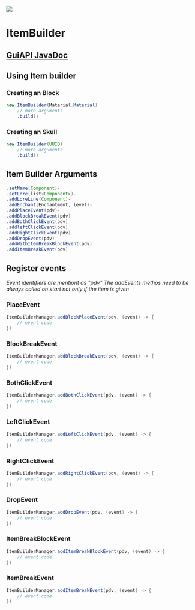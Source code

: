 [![](https://maven.gaminglounge.me/api/badge/latest/gaminglounge/me/gaminglounge/item-builder?color=40c14a&name=Item%20Builder&prefix=v&filter=none:SNAPSHOT)](https://maven.gaminglounge.me/#/gaminglounge/me/gaminglounge/item-builder)

# ItemBuilder

## [GuiAPI JavaDoc](https://maven.gaminglounge.me/javadoc/gaminglounge/me/gaminglounge/item-builder/latest)

## Using Item builder

### Creating an Block

```java
new ItemBuilder(Material.Material)
    // more arguments
    .build()
```

### Creating an Skull

```java
new ItemBuilder(UUID)
    // more arguments
    .build()
```

## Item Builder Arguments

```java
.setName(Component)-
.setLore(list<Component>)-
.addLoreLine(Component)-
.addEnchant(Enchantment, level)-
.addPlaceEvent(pdv)-
.addBlockBreakEvent(pdv)
.addBothClickEvent(pdv)
.addleftClickEvent(pdv)
.addRightClickEvent(pdv)
.addDropEvent(pdv)
.addWithItemBreakBlockEvent(pdv)
.addItemBreakEvent(pdv)
```

## Register events

_Event identifiers are mentiont as "pdv"_
_The addEvents methos need to be always called on start not only if the item is given_

### PlaceEvent

```java
ItemBuilderManager.addBlockPlaceEvent(pdv, (event) -> {
    // event code
})
```

### BlockBreakEvent

```java
ItemBuilderManager.addBlockBreakEvent(pdv, (event) -> {
    // event code
})
```

### BothClickEvent

```java
ItemBuilderManager.addBothClickEvent(pdv, (event) -> {
    // event code
})
```

### LeftClickEvent

```java
ItemBuilderManager.addLeftClickEvent(pdv, (event) -> {
    // event code
})
```

### RightClickEvent

```java
ItemBuilderManager.addRightClickEvent(pdv, (event) -> {
    // event code
})
```

### DropEvent

```java
ItemBuilderManager.addDropEvent(pdv, (event) -> {
    // event code
})
```

### ItemBreakBlockEvent

```java
ItemBuilderManager.addItemBreakBlockEvent(pdv, (event) -> {
    // event code
})
```

### ItemBreakEvent

```java
ItemBuilderManager.addItemBreakEvent(pdv, (event) -> {
    // event code
})
```
